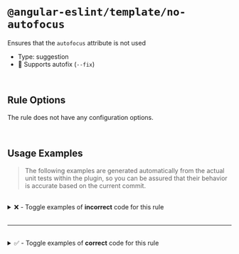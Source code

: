 <!--

  DO NOT EDIT.

  This markdown file was autogenerated using a mixture of the following files as the source of truth for its data:
  - ../../src/rules/no-autofocus.ts
  - ../../tests/rules/no-autofocus/cases.ts

  In order to update this file, it is therefore those files which need to be updated, as well as potentially the generator script:
  - ../../../../tools/scripts/generate-rule-docs.ts

-->

<br>

# `@angular-eslint/template/no-autofocus`

Ensures that the `autofocus` attribute is not used

- Type: suggestion
- 🔧 Supports autofix (`--fix`)

<br>

## Rule Options

The rule does not have any configuration options.

<br>

## Usage Examples

> The following examples are generated automatically from the actual unit tests within the plugin, so you can be assured that their behavior is accurate based on the current commit.

<br>

<details>
<summary>❌ - Toggle examples of <strong>incorrect</strong> code for this rule</summary>

<br>

#### Default Config

```json
{
  "rules": {
    "@angular-eslint/template/no-autofocus": [
      "error"
    ]
  }
}
```

<br>

#### ❌ Invalid Code

```html
<button autofocus>Click me!</button>
        ~~~~~~~~~
```

<br>

---

<br>

#### Default Config

```json
{
  "rules": {
    "@angular-eslint/template/no-autofocus": [
      "error"
    ]
  }
}
```

<br>

#### ❌ Invalid Code

```html
<input [attr.autofocus]="false">
       ~~~~~~~~~~~~~~~~~~~~~~~~
```

<br>

---

<br>

#### Default Config

```json
{
  "rules": {
    "@angular-eslint/template/no-autofocus": [
      "error"
    ]
  }
}
```

<br>

#### ❌ Invalid Code

```html
<app-test [autofocus]="true"></app-test>
<select autofocus></select>
        ~~~~~~~~~
```

</details>

<br>

---

<br>

<details>
<summary>✅ - Toggle examples of <strong>correct</strong> code for this rule</summary>

<br>

#### Default Config

```json
{
  "rules": {
    "@angular-eslint/template/no-autofocus": [
      "error"
    ]
  }
}
```

<br>

#### ✅ Valid Code

```html
<input type="text">
```

<br>

---

<br>

#### Default Config

```json
{
  "rules": {
    "@angular-eslint/template/no-autofocus": [
      "error"
    ]
  }
}
```

<br>

#### ✅ Valid Code

```html
<textarea autoFocus></textarea>
```

<br>

---

<br>

#### Default Config

```json
{
  "rules": {
    "@angular-eslint/template/no-autofocus": [
      "error"
    ]
  }
}
```

<br>

#### ✅ Valid Code

```html
<div [autoFocus]="true"></div>
```

<br>

---

<br>

#### Default Config

```json
{
  "rules": {
    "@angular-eslint/template/no-autofocus": [
      "error"
    ]
  }
}
```

<br>

#### ✅ Valid Code

```html
<button [appautofocus]="false">Click me!</button>
```

<br>

---

<br>

#### Default Config

```json
{
  "rules": {
    "@angular-eslint/template/no-autofocus": [
      "error"
    ]
  }
}
```

<br>

#### ✅ Valid Code

```html
<app-drag-drop autofocus></app-drag-drop>
```

<br>

---

<br>

#### Default Config

```json
{
  "rules": {
    "@angular-eslint/template/no-autofocus": [
      "error"
    ]
  }
}
```

<br>

#### ✅ Valid Code

```html
<app-textarea [autofocus]="false"></app-textarea>
```

</details>

<br>
